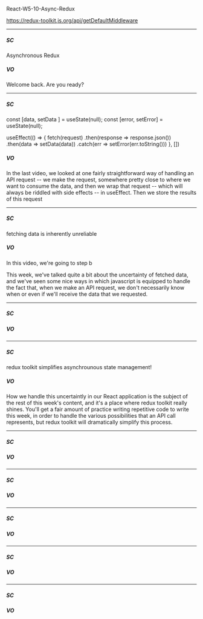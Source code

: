 React-W5-10-Async-Redux

https://redux-toolkit.js.org/api/getDefaultMiddleware

--- 

##### SC

Asynchronous Redux

##### VO

Welcome back.  Are you ready?  



--- 

##### SC

  const [data, setData ] = useState(null);
  const [error, setError] = useState(null); 

  useEffect(() => {
    fetch(request)
      .then(response => response.json())
      .then(data => setData(data))
      .catch(err => setError(err.toString()))
  }, [])

##### VO

In the last video, we looked at one fairly straightforward way of handling an API request -- we make the request, somewhere pretty close to where we want to consume the data, and then we wrap that request -- which will always be riddled with side effects -- in useEffect.  Then we store the results of this request


--- 

##### SC

fetching data is inherently unreliable

##### VO

In this video, we're going to step b

This week, we've talked quite a bit about the uncertainty of fetched data, and we've seen some nice ways in which javascript is equipped to handle the fact that, when we make an API request, we don't necessarily know when or even if we'll receive the data that we requested.





--- 

##### SC



##### VO



--- 

##### SC

redux toolkit simplifies asynchrounous state management!

##### VO

How we handle this uncertaintly in our React application is the subject of the rest of this week's content, and it's a place where redux toolkit really shines.  You'll get a fair amount of practice writing repetitive code to write this week, in order to handle the various possibilities that an API call represents, but redux toolkit will dramatically simplify this process.  


--- 

##### SC



##### VO

--- 

##### SC



##### VO

--- 

##### SC



##### VO

--- 

##### SC



##### VO

--- 

##### SC



##### VO

